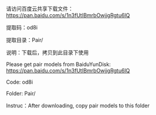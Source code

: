 请访问百度云共享下载文件：https://pan.baidu.com/s/1n3fUtIBmrbOwjjgRgtu6lQ

提取码：od8i

提取目录：Pair/

说明：下载后，拷贝到此目录下使用



Please get pair models from BaiduYunDisk: https://pan.baidu.com/s/1n3fUtIBmrbOwjjgRgtu6lQ

Code: od8i

Folder: Pair/

Instruc：After downloading, copy pair models to this folder
